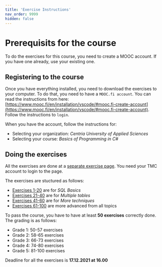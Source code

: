 ```yaml
---
title: 'Exercise Instructions'
nav_order: 9999
hidden: false
---
```


# Prerequisits for the course

To do the exercises for this course, you need to create a MOOC account. If you have one already, use your existing one.

## Registering to the course

Once you have everything installed, you need to download the exercises to your computer. To do that, you need to have a `MOOC.fi account`. You can read the instructions from here: [https://www.mooc.fi/en/installation/vscode/#mooc.fi-create-account](https://www.mooc.fi/en/installation/vscode/#mooc.fi-create-account). Follow the instructions to `login`.

When you have the account, follow the instructions for:

- Selecting your organization: _Centria University of Applied Sciences_
- Selecting your course: _Basics of Programming in C#_

## Doing the exercises

All the exercises are done at a [separate exercise page]((https://sql-trainer.azurewebsites.net/#1)). You need your TMC account to login to the page.

The exercises are stuctured as follows:

* [Exercises 1-20](https://sql-trainer.azurewebsites.net/#1) are for *SQL Basics*
* [Exercises 21-40](https://sql-trainer.azurewebsites.net/#21) are for *Multiple tables*
* [Exercises 41-60](https://sql-trainer.azurewebsites.net/#41) are for *More techniques*
* [Exercises 61-100](https://sql-trainer.azurewebsites.net/#61) are more advanced from all topics

To pass the course, you have to have at least **50 exercises** correctly done. The grading is as follows:

* Grade 1: 50-57 exercises
* Grade 2: 58-65 exercises
* Grade 3: 66-73 exercises
* Grade 4: 74-80 exercises
* Grade 5: 81-100 exercises

Deadline for all the exercises is **17.12.2021 at 16.00**